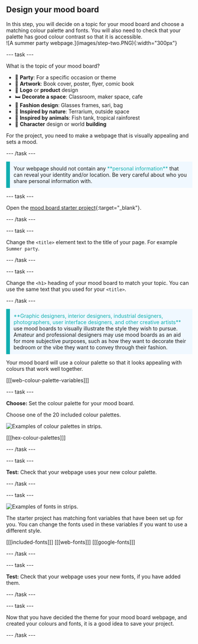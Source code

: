 ## Design your mood board

<div style="display: flex; flex-wrap: wrap">
<div style="flex-basis: 200px; flex-grow: 1; margin-right: 15px;">
In this step, you will decide on a topic for your mood board and choose a matching colour palette and fonts. You will also need to check that your palette has good colour contrast so that it is accessible. 
</div>
<div>
![A summer party webpage.](images/step-two.PNG){:width="300px"}
</div>
</div>

--- task ---

What is the topic of your mood board?

- 🎉 **Party**: For a specific occasion or theme
- 🎨 **Artwork**: Book cover, poster, flyer, comic book
- 🥤 **Logo** or **product** design
- 🛏️ **Decorate a space**: Classroom, maker space, cafe
- 🥻 **Fashion design**: Glasses frames, sari, bag
- 🌳 **Inspired by nature**: Terrarium, outside space
- 🐠 **Inspired by animals**: Fish tank, tropical rainforest
- 🤖 **Character** design or world **building**

For the project, you need to make a webpage that is visually appealing and sets a mood.

--- /task ---

<p style="border-left: solid; border-width:10px; border-color: #0faeb0; background-color: aliceblue; padding: 10px;">
Your webpage should not contain any <span style="color: #0faeb0">**personal information**</span> that can reveal your identity and/or location. Be very careful about who you share personal information with.  
</p>

--- task ---

Open the [mood board starter project](https://editor.raspberrypi.org/ja-JP/projects/mood-board-starter){:target="_blank"}.

--- /task ---

--- task ---

Change the `<title>` element text to the title of your page. For example `Summer party`.

--- /task ---

--- task ---

Change the `<h1>` heading of your mood board to match your topic. You can use the same text that you used for your `<title>`.

--- /task ---

<p style="border-left: solid; border-width:10px; border-color: #0faeb0; background-color: aliceblue; padding: 10px;"><span style="color: #0faeb0">**Graphic designers, interior designers, industrial designers, photographers, user interface designers, and other creative artists**</span> use mood boards to visually illustrate the style they wish to pursue. Amateur and professional designers may use mood boards as an aid for more subjective purposes, such as how they want to decorate their bedroom or the vibe they want to convey through their fashion.
</p>

Your mood board will use a colour palette so that it looks appealing with colours that work well together.

[[[web-colour-palette-variables]]]

--- task ---

**Choose:** Set the colour palette for your mood board.

Choose one of the 20 included colour palettes.

![Examples of colour palettes in strips.](images/palette-examples.png)

[[[hex-colour-palettes]]]

--- /task ---

--- task ---

**Test:** Check that your webpage uses your new colour palette.

--- /task ---

--- task ---

![Examples of fonts in strips.](images/font-examples.png)

The starter project has matching font variables that have been set up for you. You can change the fonts used in these variables if you want to use a different style.

[[[included-fonts]]]
[[[web-fonts]]]
[[[google-fonts]]]

--- /task ---

--- task ---

**Test:** Check that your webpage uses your new fonts, if you have added them.

--- /task ---

--- task ---

Now that you have decided the theme for your mood board webpage, and created your colours and fonts, it is a good idea to save your project.

--- /task ---
